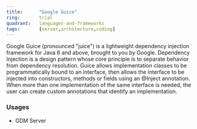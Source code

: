 ```yaml
---
title:      "Google Guice"
ring:       trial
quadrant:   languages-and-frameworks
tags:       [server,architecture,coding]
---
```


Google Guice (pronounced "juice") is a lightweight dependency injection framework for Java 6 and above, brought to you by Google. Dependency Injection is a design pattern whose core principle is to separate behavior from dependency resolution. Guice allows implementation classes to be programmatically bound to an interface, then allows the interface to be injected into constructors, methods or fields using an @Inject annotation. When more than one implementation of the same interface is needed, the user can create custom annotations that identify an implementation.

### Usages
* GDM Server
